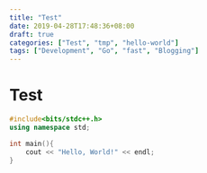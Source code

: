 ```yaml
---
title: "Test"
date: 2019-04-28T17:48:36+08:00
draft: true
categories: ["Test", "tmp", "hello-world"]
tags: ["Development", "Go", "fast", "Blogging"]
---
```




# Test

```cpp
#include<bits/stdc++.h>
using namespace std;

int main(){
    cout << "Hello, World!" << endl;
}
```